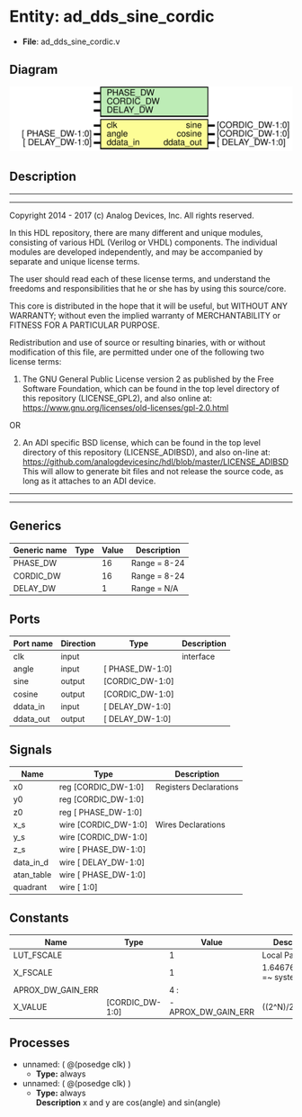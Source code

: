 # Entity: ad_dds_sine_cordic

- **File**: ad_dds_sine_cordic.v
## Diagram

![Diagram](ad_dds_sine_cordic.svg "Diagram")
## Description

 ***************************************************************************
 ***************************************************************************
 Copyright 2014 - 2017 (c) Analog Devices, Inc. All rights reserved.

 In this HDL repository, there are many different and unique modules, consisting
 of various HDL (Verilog or VHDL) components. The individual modules are
 developed independently, and may be accompanied by separate and unique license
 terms.

 The user should read each of these license terms, and understand the
 freedoms and responsibilities that he or she has by using this source/core.

 This core is distributed in the hope that it will be useful, but WITHOUT ANY
 WARRANTY; without even the implied warranty of MERCHANTABILITY or FITNESS FOR
 A PARTICULAR PURPOSE.

 Redistribution and use of source or resulting binaries, with or without modification
 of this file, are permitted under one of the following two license terms:

   1. The GNU General Public License version 2 as published by the
      Free Software Foundation, which can be found in the top level directory
      of this repository (LICENSE_GPL2), and also online at:
      <https://www.gnu.org/licenses/old-licenses/gpl-2.0.html>

 OR

   2. An ADI specific BSD license, which can be found in the top level directory
      of this repository (LICENSE_ADIBSD), and also on-line at:
      https://github.com/analogdevicesinc/hdl/blob/master/LICENSE_ADIBSD
      This will allow to generate bit files and not release the source code,
      as long as it attaches to an ADI device.

 ***************************************************************************
 ***************************************************************************

## Generics

| Generic name | Type | Value | Description    |
| ------------ | ---- | ----- | -------------- |
| PHASE_DW     |      | 16    |  Range = 8-24  |
| CORDIC_DW    |      | 16    |  Range = 8-24  |
| DELAY_DW     |      | 1     |  Range = N/A   |
## Ports

| Port name | Direction | Type            | Description |
| --------- | --------- | --------------- | ----------- |
| clk       | input     |                 |  interface  |
| angle     | input     | [ PHASE_DW-1:0] |             |
| sine      | output    | [CORDIC_DW-1:0] |             |
| cosine    | output    | [CORDIC_DW-1:0] |             |
| ddata_in  | input     | [ DELAY_DW-1:0] |             |
| ddata_out | output    | [ DELAY_DW-1:0] |             |
## Signals

| Name       | Type                 | Description              |
| ---------- | -------------------- | ------------------------ |
| x0         | reg  [CORDIC_DW-1:0] |  Registers Declarations  |
| y0         | reg  [CORDIC_DW-1:0] |                          |
| z0         | reg  [ PHASE_DW-1:0] |                          |
| x_s        | wire [CORDIC_DW-1:0] |  Wires Declarations      |
| y_s        | wire [CORDIC_DW-1:0] |                          |
| z_s        | wire [ PHASE_DW-1:0] |                          |
| data_in_d  | wire [ DELAY_DW-1:0] |                          |
| atan_table | wire [ PHASE_DW-1:0] |                          |
| quadrant   | wire [          1:0] |                          |
## Constants

| Name              | Type            | Value              | Description                    |
| ----------------- | --------------- | ------------------ | ------------------------------ |
| LUT_FSCALE        |                 | 1                  |  Local Parameters              |
| X_FSCALE          |                 | 1                  |  1.64676025812 =~ system gain  |
| APROX_DW_GAIN_ERR |                 | 4 :                |                                |
| X_VALUE           | [CORDIC_DW-1:0] | -APROX_DW_GAIN_ERR |  ((2^N)/2)/1.647...            |
## Processes
- unnamed: ( @(posedge clk) )
  - **Type:** always
- unnamed: ( @(posedge clk) )
  - **Type:** always
</br>**Description**
 x and y are cos(angle) and sin(angle) 
